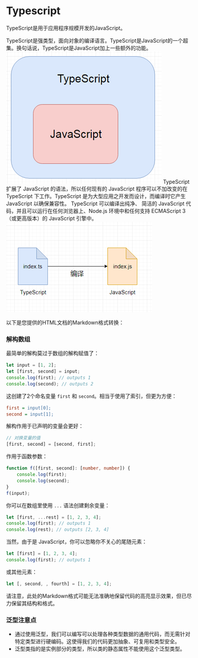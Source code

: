 # Typescript
TypeScript是用于应用程序规模开发的JavaScript。

TypeScript是强类型，面向对象的编译语言。TypeScript是JavaScript的一个超集。换句话说，TypeScript是JavaScript加上一些额外的功能。
![Alt text](image-9.png)
TypeScript 扩展了 JavaScript 的语法，所以任何现有的 JavaScript 程序可以不加改变的在 TypeScript 下工作。TypeScript 是为大型应用之开发而设计，而编译时它产生 JavaScript 以确保兼容性。
TypeScript 可以编译出纯净、 简洁的 JavaScript 代码，并且可以运行在任何浏览器上、Node.js 环境中和任何支持 ECMAScript 3（或更高版本）的 JavaScript 引擎中。
![Alt text](image-10.png)


以下是您提供的HTML文档的Markdown格式转换：

### 解构数组

最简单的解构莫过于数组的解构赋值了：

```typescript
let input = [1, 2];
let [first, second] = input;
console.log(first); // outputs 1
console.log(second); // outputs 2
```



这创建了2个命名变量 `first` 和 `second`。相当于使用了索引，但更为方便：

```ini
first = input[0];
second = input[1];
```

解构作用于已声明的变量会更好：

```typescript
// 对换变量的值
[first, second] = [second, first];
```

作用于函数参数：

```typescript
function f([first, second]: [number, number]) {
    console.log(first);
    console.log(second);
}
f(input);
```

你可以在数组里使用 `...` 语法创建剩余变量：

```typescript
let [first, ...rest] = [1, 2, 3, 4];
console.log(first); // outputs 1
console.log(rest); // outputs [2, 3, 4]
```

当然，由于是 JavaScript，你可以忽略你不关心的尾随元素：

```typescript
let [first] = [1, 2, 3, 4];
console.log(first); // outputs 1
```

或其他元素：

```typescript
let [, second, , fourth] = [1, 2, 3, 4];
```

请注意，此处的Markdown格式可能无法准确地保留代码的高亮显示效果，但已尽力保留其结构和格式。

### 泛型注意点
- 通过使用泛型，我们可以编写可以处理各种类型数据的通用代码，而无需针对特定类型进行硬编码。这使得我们的代码更加抽象、可复用和类型安全。
- 泛型类指的是实例部分的类型，所以类的静态属性不能使用这个泛型类型。